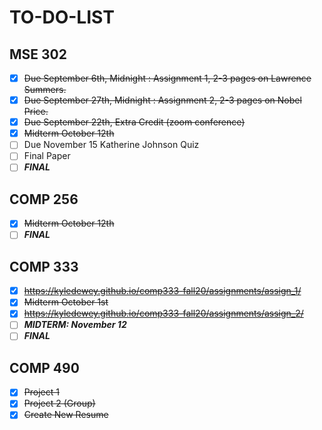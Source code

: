 # TO-DO-LIST

## MSE 302

- [X] ~~Due September 6th, Midnight : Assignment 1, 2-3 pages on Lawrence Summers.~~
- [X] ~~Due September 27th, Midnight : Assignment 2, 2-3 pages on Nobel Price.~~
- [X] ~~Due September 22th, Extra Credit (zoom conference)~~
- [X] ~~Midterm October 12th~~
- [ ] Due November 15 Katherine Johnson Quiz
- [ ] Final Paper
- [ ] ***FINAL***

## COMP 256

- [X] ~~Midterm October 12th~~
- [ ] ***FINAL***

## COMP 333

- [X] ~~<https://kyledewey.github.io/comp333-fall20/assignments/assign_1/>~~
- [X] ~~Midterm October 1st~~
- [X] ~~<https://kyledewey.github.io/comp333-fall20/assignments/assign_2/>~~
- [ ] ***MIDTERM: November 12***
- [ ] ***FINAL***

## COMP 490

- [X] ~~Project 1~~
- [X] ~~Project 2 (Group)~~
- [X] ~~Create New Resume~~

